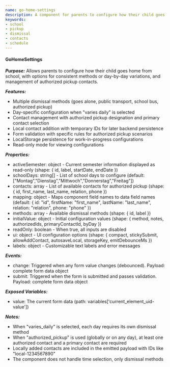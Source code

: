 ```yaml
---
name: go-home-settings
description: A component for parents to configure how their child goes home from school, with support for daily variations and authorized pickup contacts.
keywords:
- school
- pickup
- dismissal
- contacts
- schedule
---
```


#### GoHomeSettings

***Purpose:***
Allows parents to configure how their child goes home from school, with options for consistent methods or day-by-day variations, and management of authorized pickup contacts.

***Features:***
- Multiple dismissal methods (goes alone, public transport, school bus, authorized pickup)
- Day-specific configuration when "varies daily" is selected
- Contact management with authorized pickup designation and primary contact selection
- Local contact addition with temporary IDs for later backend persistence
- Form validation with specific rules for authorized pickup scenarios
- LocalStorage persistence for work-in-progress configurations
- Read-only mode for viewing configurations

***Properties:***
- activeSemester: object - Current semester information displayed as read-only (shape: { id, label, startDate, endDate })
- schoolDays: string[] - List of school days to configure (default: ["Montag","Dienstag","Mittwoch","Donnerstag","Freitag"])
- contacts: array - List of available contacts for authorized pickup (shape: { id, first_name, last_name, relation, phone })
- mapping: object - Maps component field names to data field names (default: { id: "id", firstName: "first_name", lastName: "last_name", relation: "relation", phone: "phone" })
- methods: array - Available dismissal methods (shape: { id, label })
- initialValue: object - Initial configuration values (shape: { method, notes, authorizedIds, primaryContactId, byDay })
- readOnly: boolean - When true, all inputs are disabled
- ui: object - UI configuration options (shape: { compact, stickySubmit, allowAddContact, autosaveLocal, storageKey, emitDebounceMs })
- labels: object - Customizable text labels and error messages

***Events:***
- change: Triggered when any form value changes (debounced). Payload: complete form data object
- submit: Triggered when the form is submitted and passes validation. Payload: complete form data object

***Exposed Variables:***
- value: The current form data (path: variables['current_element_uid-value'])

***Notes:***
- When "varies_daily" is selected, each day requires its own dismissal method
- When "authorized_pickup" is used (globally or on any day), at least one authorized contact and a primary contact are required
- Locally added contacts are included in the emitted payload with IDs like "local-1234567890"
- The component does not handle time selection, only dismissal methods